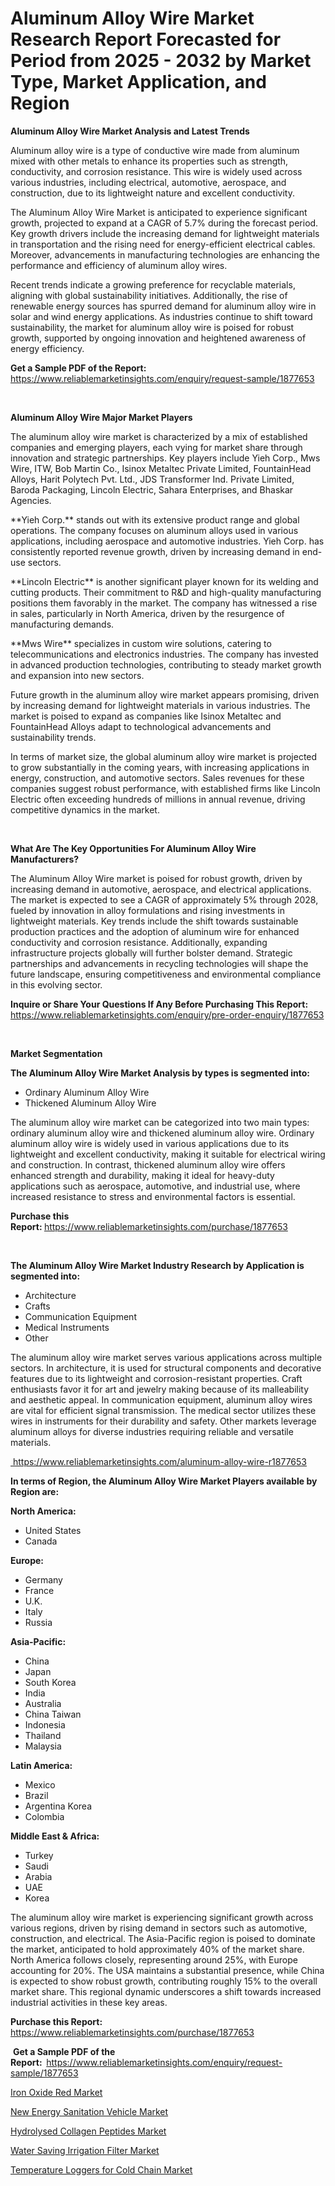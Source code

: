 <p><h1>Aluminum Alloy Wire Market Research Report Forecasted for Period from 2025 -  2032 by Market Type, Market Application, and Region</h1></p><p><strong>Aluminum Alloy Wire Market Analysis and Latest Trends</strong></p>
<p><p>Aluminum alloy wire is a type of conductive wire made from aluminum mixed with other metals to enhance its properties such as strength, conductivity, and corrosion resistance. This wire is widely used across various industries, including electrical, automotive, aerospace, and construction, due to its lightweight nature and excellent conductivity.</p><p>The Aluminum Alloy Wire Market is anticipated to experience significant growth, projected to expand at a CAGR of 5.7% during the forecast period. Key growth drivers include the increasing demand for lightweight materials in transportation and the rising need for energy-efficient electrical cables. Moreover, advancements in manufacturing technologies are enhancing the performance and efficiency of aluminum alloy wires.</p><p>Recent trends indicate a growing preference for recyclable materials, aligning with global sustainability initiatives. Additionally, the rise of renewable energy sources has spurred demand for aluminum alloy wire in solar and wind energy applications. As industries continue to shift toward sustainability, the market for aluminum alloy wire is poised for robust growth, supported by ongoing innovation and heightened awareness of energy efficiency.</p></p>
<p><strong>Get a Sample PDF of the Report:&nbsp;</strong> <a href="https://www.reliablemarketinsights.com/enquiry/request-sample/1877653?utm_campaign=2241&utm_medium=2&utm_source=Github&utm_content=ia&utm_term=02042025&utm_id=aluminum-alloy-wire">https://www.reliablemarketinsights.com/enquiry/request-sample/1877653</a></p>
<p>&nbsp;</p>
<p><strong>Aluminum Alloy Wire Major Market Players</strong></p>
<p><p>The aluminum alloy wire market is characterized by a mix of established companies and emerging players, each vying for market share through innovation and strategic partnerships. Key players include Yieh Corp., Mws Wire, ITW, Bob Martin Co., Isinox Metaltec Private Limited, FountainHead Alloys, Harit Polytech Pvt. Ltd., JDS Transformer Ind. Private Limited, Baroda Packaging, Lincoln Electric, Sahara Enterprises, and Bhaskar Agencies.</p><p>**Yieh Corp.** stands out with its extensive product range and global operations. The company focuses on aluminum alloys used in various applications, including aerospace and automotive industries. Yieh Corp. has consistently reported revenue growth, driven by increasing demand in end-use sectors.</p><p>**Lincoln Electric** is another significant player known for its welding and cutting products. Their commitment to R&D and high-quality manufacturing positions them favorably in the market. The company has witnessed a rise in sales, particularly in North America, driven by the resurgence of manufacturing demands.</p><p>**Mws Wire** specializes in custom wire solutions, catering to telecommunications and electronics industries. The company has invested in advanced production technologies, contributing to steady market growth and expansion into new sectors.</p><p>Future growth in the aluminum alloy wire market appears promising, driven by increasing demand for lightweight materials in various industries. The market is poised to expand as companies like Isinox Metaltec and FountainHead Alloys adapt to technological advancements and sustainability trends.</p><p>In terms of market size, the global aluminum alloy wire market is projected to grow substantially in the coming years, with increasing applications in energy, construction, and automotive sectors. Sales revenues for these companies suggest robust performance, with established firms like Lincoln Electric often exceeding hundreds of millions in annual revenue, driving competitive dynamics in the market.</p></p>
<p>&nbsp;</p>
<p><strong>What Are The Key Opportunities For Aluminum Alloy Wire Manufacturers?</strong></p>
<p><p>The Aluminum Alloy Wire market is poised for robust growth, driven by increasing demand in automotive, aerospace, and electrical applications. The market is expected to see a CAGR of approximately 5% through 2028, fueled by innovation in alloy formulations and rising investments in lightweight materials. Key trends include the shift towards sustainable production practices and the adoption of aluminum wire for enhanced conductivity and corrosion resistance. Additionally, expanding infrastructure projects globally will further bolster demand. Strategic partnerships and advancements in recycling technologies will shape the future landscape, ensuring competitiveness and environmental compliance in this evolving sector.</p></p>
<p><strong>Inquire or Share Your Questions If Any Before Purchasing This Report:</strong> <a href="https://www.reliablemarketinsights.com/enquiry/pre-order-enquiry/1877653?utm_campaign=2241&utm_medium=2&utm_source=Github&utm_content=ia&utm_term=02042025&utm_id=aluminum-alloy-wire">https://www.reliablemarketinsights.com/enquiry/pre-order-enquiry/1877653</a></p>
<p>&nbsp;</p>
<p><strong>Market Segmentation</strong></p>
<p><strong>The Aluminum Alloy Wire Market Analysis by types is segmented into:</strong></p>
<p><ul><li>Ordinary Aluminum Alloy Wire</li><li>Thickened Aluminum Alloy Wire</li></ul></p>
<p><p>The aluminum alloy wire market can be categorized into two main types: ordinary aluminum alloy wire and thickened aluminum alloy wire. Ordinary aluminum alloy wire is widely used in various applications due to its lightweight and excellent conductivity, making it suitable for electrical wiring and construction. In contrast, thickened aluminum alloy wire offers enhanced strength and durability, making it ideal for heavy-duty applications such as aerospace, automotive, and industrial use, where increased resistance to stress and environmental factors is essential.</p></p>
<p><strong>Purchase this Report:&nbsp;</strong><a href="https://www.reliablemarketinsights.com/purchase/1877653?utm_campaign=2241&utm_medium=2&utm_source=Github&utm_content=ia&utm_term=02042025&utm_id=aluminum-alloy-wire">https://www.reliablemarketinsights.com/purchase/1877653</a></p>
<p>&nbsp;</p>
<p><strong>The Aluminum Alloy Wire Market Industry Research by Application is segmented into:</strong></p>
<p><ul><li>Architecture</li><li>Crafts</li><li>Communication Equipment</li><li>Medical Instruments</li><li>Other</li></ul></p>
<p><p>The aluminum alloy wire market serves various applications across multiple sectors. In architecture, it is used for structural components and decorative features due to its lightweight and corrosion-resistant properties. Craft enthusiasts favor it for art and jewelry making because of its malleability and aesthetic appeal. In communication equipment, aluminum alloy wires are vital for efficient signal transmission. The medical sector utilizes these wires in instruments for their durability and safety. Other markets leverage aluminum alloys for diverse industries requiring reliable and versatile materials.</p></p>
<p><a href="https://www.reliablemarketinsights.com/aluminum-alloy-wire-r1877653?utm_campaign=2241&utm_medium=2&utm_source=Github&utm_content=ia&utm_term=02042025&utm_id=aluminum-alloy-wire">&nbsp;https://www.reliablemarketinsights.com/aluminum-alloy-wire-r1877653</a></p>
<p><strong>In terms of Region, the Aluminum Alloy Wire Market Players available by Region are:</strong></p>
<p>
    <p> <strong> North America: </strong>
        <ul>
            <li>United States</li>
            <li>Canada</li>
        </ul>
        </p> 
    <p> <strong> Europe: </strong>
        <ul>
            <li>Germany</li>
            <li>France</li>
            <li>U.K.</li>
            <li>Italy</li>
            <li>Russia</li>
        </ul>
        </p> 
    <p> <strong> Asia-Pacific: </strong>
        <ul>
            <li>China</li>
            <li>Japan</li>
            <li>South Korea</li>
            <li>India</li>
            <li>Australia</li>
            <li>China Taiwan</li>
            <li>Indonesia</li>
            <li>Thailand</li>
            <li>Malaysia</li>
        </ul>
        </p> 
    <p> <strong> Latin America: </strong>
        <ul>
            <li>Mexico</li>
            <li>Brazil</li>
            <li>Argentina Korea</li>
            <li>Colombia</li>
        </ul>
        </p> 
    <p> <strong> Middle East & Africa: </strong>
        <ul>
            <li>Turkey</li>
            <li>Saudi</li>
            <li>Arabia</li>
            <li>UAE</li>
            <li>Korea</li>
        </ul>
    </p>
    </p>
<p><p>The aluminum alloy wire market is experiencing significant growth across various regions, driven by rising demand in sectors such as automotive, construction, and electrical. The Asia-Pacific region is poised to dominate the market, anticipated to hold approximately 40% of the market share. North America follows closely, representing around 25%, with Europe accounting for 20%. The USA maintains a substantial presence, while China is expected to show robust growth, contributing roughly 15% to the overall market share. This regional dynamic underscores a shift towards increased industrial activities in these key areas.</p></p>
<p><strong>Purchase this Report: </strong><a href="https://www.reliablemarketinsights.com/purchase/1877653?utm_campaign=2241&utm_medium=2&utm_source=Github&utm_content=ia&utm_term=02042025&utm_id=aluminum-alloy-wire">https://www.reliablemarketinsights.com/purchase/1877653</a></p>
<p>&nbsp;<strong>Get a Sample PDF of the Report:&nbsp;&nbsp;</strong><a href="https://www.reliablemarketinsights.com/enquiry/request-sample/1877653?utm_campaign=2241&utm_medium=2&utm_source=Github&utm_content=ia&utm_term=02042025&utm_id=aluminum-alloy-wire">https://www.reliablemarketinsights.com/enquiry/request-sample/1877653</a></p>
<p><strong></strong></p>
<p><p><a href="https://github.com/nikkoureta1y/Market-Research-Report-List-1/blob/main/iron-oxide-red-market.md?utm_campaign=2241&utm_medium=2&utm_source=Github&utm_content=ia&utm_term=02042025&utm_id=aluminum-alloy-wire">Iron Oxide Red Market</a></p><p><a href="https://www.linkedin.com/pulse/insightful-highlights-new-energy-sanitation-vehicle-market-eg1dc?utm_campaign=2241&utm_medium=2&utm_source=Github&utm_content=ia&utm_term=02042025&utm_id=aluminum-alloy-wire">New Energy Sanitation Vehicle Market</a></p><p><a href="https://github.com/stvnpukaj10/Market-Research-Report-List-1/blob/main/hydrolysed-collagen-peptides-market.md?utm_campaign=2241&utm_medium=2&utm_source=Github&utm_content=ia&utm_term=02042025&utm_id=aluminum-alloy-wire">Hydrolysed Collagen Peptides Market</a></p><p><a href="https://www.linkedin.com/pulse/projected-revenue-water-saving-irrigation-filter-market-13-j5q3c?utm_campaign=2241&utm_medium=2&utm_source=Github&utm_content=ia&utm_term=02042025&utm_id=aluminum-alloy-wire">Water Saving Irrigation Filter Market</a></p><p><a href="https://www.linkedin.com/pulse/competitive-landscape-key-trends-temperature-loggers-cold-remcc?utm_campaign=2241&utm_medium=2&utm_source=Github&utm_content=ia&utm_term=02042025&utm_id=aluminum-alloy-wire">Temperature Loggers for Cold Chain Market</a></p></p>